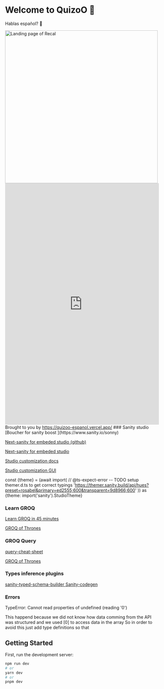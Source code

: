 # Welcome to QuizoO 🧠
Hablas español? 🧐


<img src="https://ik.imagekit.io/montresor/Recal_docs/quizoo.png?updatedAt=1679913748124" alt="Landing page of Recal" width="500">

<iframe src="https://quizoo-espanol.vercel.app/memo/404/el-blason-404" width="100%" height="790px" frameBorder="0" style="border: 0;"></iframe><br>Brought to you by <a href="https://quizoo-espanol.vercel.app/memo/404/el-blason-404" target="_blank">https://quizoo-espanol.vercel.app/</a>
### Sanity studio
[Boucher for sanity boost ](https://www.sanity.io/sonny)

[Next-sanity for embeded studio (github) ](https://github.com/sanity-io/next-sanity#next-sanity-running-groq-queries)

[Next-sanity for embeded studio ](https://www.npmjs.com/package/next-sanity?activeTab=readme#next-sanitystudio)

[Studio customization docs](https://www.sanity.io/docs/customization)

[Studio customization GUI](https://themer.sanity.build/?preset=rosabel&primary=ed2555;600&transparent=9d8966;600#/movies/desk)

const {theme} = (await import(
  // @ts-expect-error -- TODO setup themer.d.ts to get correct typings
  'https://themer.sanity.build/api/hues?preset=rosabel&primary=ed2555;600&transparent=9d8966;600'
)) as {theme: import('sanity').StudioTheme}

### Learn GROQ
[Learn GROQ in 45 minutes ](https://hdoro.dev/learn-groq)

[GROQ of Thrones ](https://groq-of-thrones.netlify.app/)
### GROQ Query
[query-cheat-sheet](https://www.sanity.io/docs/query-cheat-sheet)

[GROQ of Thrones ](https://groq-of-thrones.netlify.app/)

### Types inference plugins

[sanity-typed-schema-builder ](https://www.sanity.io/plugins/sanity-typed-schema-builder)
[Sanity-codegen](https://www.sanity.io/plugins/sanity-codegen)

### Errors
TypeError: Cannot read properties of undefined (reading '0')

This happend because we did not know how data comming from the API was structured and we used [0] to access data in the array
So in order to avoid this just add type definitions so that 
## Getting Started

First, run the development server:

```bash
npm run dev
# or
yarn dev
# or
pnpm dev
```

